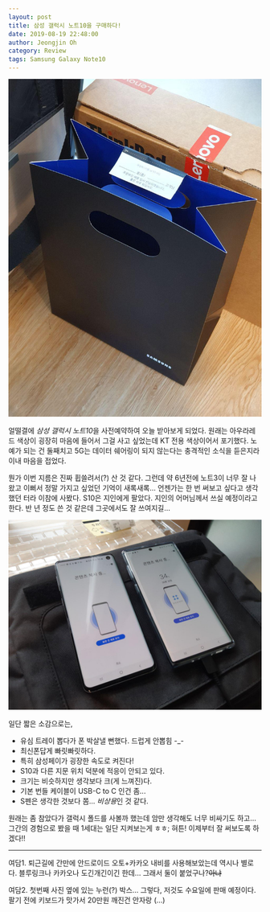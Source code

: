 ```yaml
---
layout: post
title: 삼성 갤럭시 노트10을 구매하다!
date: 2019-08-19 22:48:00
author: Jeongjin Oh
category: Review
tags: Samsung Galaxy Note10
---
```


![Samsung Galaxy Note10](/images/2019-8-19-Samsung-Galaxy-Note-10/1.jpg)

얼떨결에 *삼성 갤럭시 노트10*을 사전예약하여 오늘 받아보게 되었다. 원래는 아우라레드 색상이 굉장히 마음에 들어서 그걸 사고 싶었는데 KT 전용 색상이어서 포기했다. 노예가 되는 건 둘째치고 5G는 데이터 쉐어링이 되지 않는다는 충격적인 소식을 듣은지라 이내 마음을 접었다.

뭔가 이번 지름은 진짜 휩쓸려서(?) 산 것 같다. 그런데 약 6년전에 노트3이 너무 잘 나왔고 이뻐서 정말 가지고 싶었던 기억이 새록새록... 언젠가는 한 번 써보고 싶다고 생각했던 터라 이참에 사봤다. S10은 지인에게 팔았다. 지인의 어머님께서 쓰실 예정이라고 한다. 반 년 정도 쓴 것 같은데 그곳에서도 잘 쓰여지길...

![영혼복사](/images/2019-8-19-Samsung-Galaxy-Note-10/2.jpg)

일단 짧은 소감으로는,

- 유심 트레이 뽑다가 폰 박살낼 뻔했다. 드럽게 안뽑힘 -_-
- 최신폰답게 빠릿빠릿하다.
- 특히 삼성페이가 굉장한 속도로 켜진다!
- S10과 다른 지문 위치 덕분에 적응이 안되고 있다.
- 크기는 비슷하지만 생각보다 크(게 느껴진)다.
- 기본 번들 케이블이 USB-C to C 인건 좀...
- S펜은 생각한 것보다 쫌... *비상용*인 것 같다.

원래는 좀 참았다가 갤럭시 폴드를 사볼까 했는데 암만 생각해도 너무 비싸기도 하고... 그간의 경험으로 봤을 때 1세대는 일단 지켜보는게 ㅎㅎ; 혀튼! 이제부터 잘 써보도록 하겠다!!

---

여담1. 퇴근길에 간만에 안드로이드 오토+카카오 내비를 사용해보았는데 역시나 별로다. 블루링크나 카카오나 도긴개긴이긴 한데... 그래서 둘이 붙었구나?~~아냐~~

여담2. 첫번째 사진 옆에 있는 누런(?) 박스... 그렇다, 저것도 수요일에 판매 예정이다. 팔기 전에 키보드가 맛가서 20만원 깨진건 안자랑 (...)
